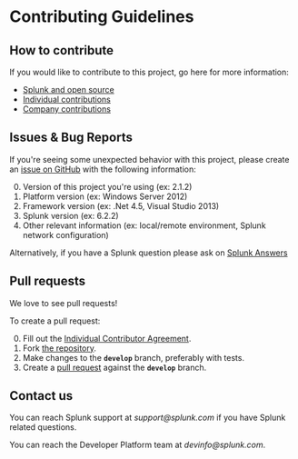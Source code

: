 # Contributing Guidelines

## How to contribute

If you would like to contribute to this project, go here for more information:

* [Splunk and open source][contributions]
* [Individual contributions][indivcontrib]
* [Company contributions][companycontrib]

## Issues & Bug Reports

If you're seeing some unexpected behavior with this project, please create an [issue on GitHub][issues] with the following information:

0. Version of this project you're using (ex: 2.1.2)
0. Platform version (ex: Windows Server 2012)
0. Framework version (ex: .Net 4.5, Visual Studio 2013)
0. Splunk version (ex: 6.2.2)
0. Other relevant information (ex: local/remote environment, Splunk network configuration)

Alternatively, if you have a Splunk question please ask on [Splunk Answers][answers]

## Pull requests

We love to see pull requests!

To create a pull request:

0. Fill out the [Individual Contributor Agreement][indivcontrib].
0. Fork [the repository][repo].
0. Make changes to the **`develop`** branch, preferably with tests.
0. Create a [pull request][pulls] against the **`develop`** branch.

## Contact us

You can reach Splunk support at _support@splunk.com_ if you have Splunk related questions.

You can reach the Developer Platform team at _devinfo@splunk.com_.

[contributions]:            http://dev.splunk.com/view/opensource/SP-CAAAEDM
[indivcontrib]:             http://dev.splunk.com/goto/individualcontributions
[companycontrib]:           http://dev.splunk.com/view/companycontributions/SP-CAAAEDR
[answers]:                  http://answers.splunk.com/
[repo]:                     https://github.com/splunk/splunk-sdk-csharp-pcl
[issues]:                   https://github.com/splunk/splunk-sdk-csharp-pcl/issues
[pulls]:                    https://github.com/splunk/splunk-sdk-csharp-pcl/pulls